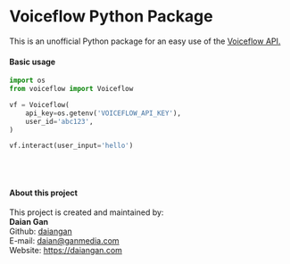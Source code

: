 # Voiceflow Python Package

This is an unofficial Python package for an easy use of the [Voiceflow API.](https://www.voiceflow.com/api/dialog-manager)

#### Basic usage
```python
import os
from voiceflow import Voiceflow

vf = Voiceflow(
    api_key=os.getenv('VOICEFLOW_API_KEY'),
    user_id='abc123',
)

vf.interact(user_input='hello')

```

<br>
<br>

#### About this project

This project is created and maintained by:
<br>
__Daian Gan__  
Github: [daiangan](https://github.com/daiangan)  
E-mail: daian@ganmedia.com  
Website: https://daiangan.com  
